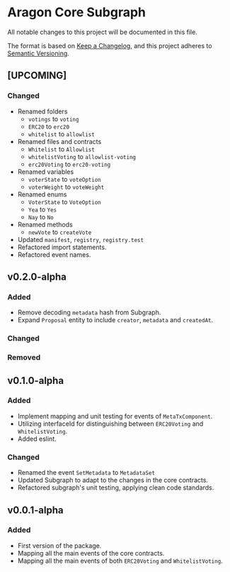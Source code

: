 # Aragon Core Subgraph

All notable changes to this project will be documented in this file.

The format is based on [Keep a Changelog](https://keepachangelog.com/en/1.0.0/),
and this project adheres to [Semantic Versioning](https://semver.org/spec/v2.0.0.html).

## [UPCOMING]

### Changed

- Renamed folders
  - `votings` to `voting`
  - `ERC20` to `erc20`
  - `whitelist` to `allowlist`
- Renamed files and contracts
  - `Whitelist` to `Allowlist`
  - `whitelistVoting` to `allowlist-voting`
  - `erc20Voting` to `erc20-voting`
- Renamed variables
  - `voterState` to `voteOption`
  - `voterWeight` to `voteWeight`
- Renamed enums
  - `VoterState` to `VoteOption`
  - `Yea` to `Yes`
  - `Nay` to `No`
- Renamed methods
  - `newVote` to `createVote`
- Updated `manifest`, `registry`, `registry.test`
- Refactored import statements.
- Refactored event names.

## v0.2.0-alpha

### Added

- Remove decoding `metadata` hash from Subgraph.
- Expand `Proposal` entity to include `creator`, `metadata` and `createdAt`.

### Changed

### Removed

## v0.1.0-alpha

### Added

- Implement mapping and unit testing for events of `MetaTxComponent`.
- Utilizing interfaceId for distinguishing between `ERC20Voting` and `WhitelistVoting`.
- Added eslint.

### Changed

- Renamed the event `SetMetadata` to `MetadataSet`
- Updated Subgraph to adapt to the changes in the core contracts.
- Refactored subgraph's unit testing, applying clean code standards.

## v0.0.1-alpha

### Added

- First version of the package.
- Mapping all the main events of the core contracts.
- Mapping all the main events of both `ERC20Voting` and `WhitelistVoting`.
